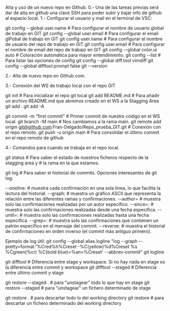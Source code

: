 Alta y uso de un nuevo repo en Github.
0.- Una de las tareas previas será dar de alta en github una clave SSH para poder subir y bajar info de github al 
espacio local.
1.- Configurar el usuario y mail en el terminal de VSC: 

git config --global user.name <name>      # Para configurar el nombre de usuario global de trabajo en GIT
git config --global user.email <email>    # Para configurar el email glPobal de trabajo en GIT 
git config user.name                      # Para configurar el nombre de usuario del repo de trabajo en GIT
git config user.email                     # Para configurar el nombre de email del repo de trabajo en GIT
git config --global color.ui auto         # Coloración automática para mayor entendimiento.
git config --list                         # Para listar las opciones de config
git config --global diff.tool vimdiff
git config --global difftool.prompt false
git --version

2.- Alta de nuevo repo en Github.com. 

3.- Conexión del WS de trabajo local con el repo GIT

git init                                  # Para inicializar el repo git local
git add README.md                         # Para añadir un archivo README.md que abremos creado en el WS a la Stagging Area
git add . 
git add -A

git commit -m "first commit"              # Primer commit de nuestro código en el WS local.
git branch -M main                        # Nos cambiamos a la rama main.
git remote add origin git@github.com:Fran-Delgado/Repo_prueba_GIT.git    # Conexión con el repo remoto.
git push -u origin main                   # Para consolidar el último commit en el repo remoto de github

4.- Comandos para cuando se trabaja en el repo local. 

git status                                # Para saber el estado de nuestros ficheros respecto de la stagging area y 
                                          # la rama en la que estamos. 

git log                                   # Para saber el historial de commits. 
Opciones interesantes de git log:
 
--oneline: 			# muestra cada confirmación en una sola línea, lo que facilita la lectura del historial.
--graph: 			# muestra un gráfico ASCII que representa la relación entre las diferentes ramas y confirmaciones.
--author=<author-name> 	# muestra solo las confirmaciones realizadas por un autor específico.
--since=<date>: 		# muestra solo las confirmaciones realizadas desde una fecha específica.
--until=<date>: 		# muestra solo las confirmaciones realizadas hasta una fecha específica.
--grep=<pattern>: 		# muestra solo las confirmaciones que contienen un patrón específico en el mensaje del commit.
--reverse: 			    # muestra el historial de confirmaciones en orden inverso (el commit más antiguo primero).

Ejemplo de log útil:
git config --global alias.logline "log --graph --pretty=format:'%Cred%h%Creset -%C(yellow)%d%Creset %s %Cgreen(%cr) %C(bold blue)<%an>%Creset' --abbrev-commit"
git logline




git difftool                    # Diferencia entre stage y workspace. Si no hay nada en stage es la diferencia entre commit y workspace
git difftool --staged           # Diferencia entre último commit y stage

git restore --staged .          # para "unstagear" todo lo que hay en stage 
git restore --staged <file>     # para "unstagear" un fichero determinado de stage

git restore .                   # para descartar todo lo del working directory 
git restore <file>              # para descartar un fichero determinado del working directory
